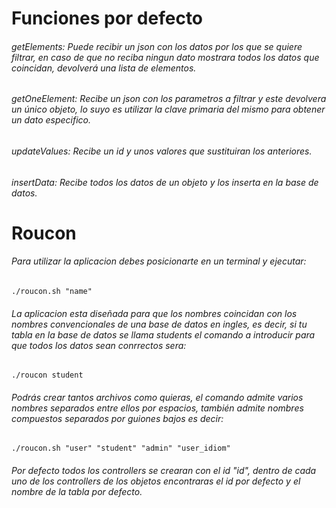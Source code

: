 
# Funciones por defecto

###### getElements: Puede recibir un json con los datos por los que se quiere filtrar, en caso de que no reciba ningun dato mostrara todos los datos que coincidan, devolverá una lista de elementos.

###### getOneElement: Recibe un json con los parametros a filtrar y este devolvera un único objeto, lo suyo es utilizar la clave primaria del mismo para obtener un dato especifico.

###### updateValues: Recibe un id y unos valores que sustituiran los anteriores.

###### insertData: Recibe todos los datos de un objeto y los inserta en la base de datos.

# Roucon

###### Para utilizar la aplicacion debes posicionarte en un terminal y ejecutar:

```
./roucon.sh "name"
```

###### La aplicacion esta diseñada para que los nombres coincidan con los nombres convencionales de una base de datos en ingles, es decir, si tu tabla en la base de datos se llama students el comando a introducir para que todos los datos sean conrrectos sera:
```
./roucon student
```

###### Podrás crear tantos archivos como quieras, el comando admite varios nombres separados entre ellos por espacios, también admite nombres compuestos separados por guiones bajos es decir:
```
./roucon.sh "user" "student" "admin" "user_idiom"
```
###### Por defecto todos los controllers se crearan con el id "id", dentro de cada uno de los controllers de los objetos encontraras el id por defecto y el nombre de la tabla por defecto.
